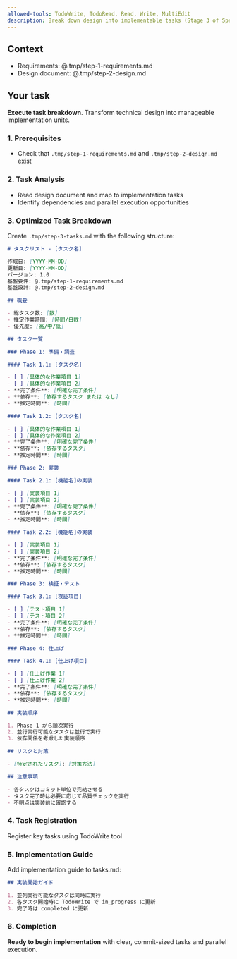 ```yaml
---
allowed-tools: TodoWrite, TodoRead, Read, Write, MultiEdit
description: Break down design into implementable tasks (Stage 3 of Spec-Driven Development)
---
```


## Context

- Requirements: @.tmp/step-1-requirements.md
- Design document: @.tmp/step-2-design.md

## Your task

**Execute task breakdown**. Transform technical design into manageable implementation units.

### 1. Prerequisites

- Check that `.tmp/step-1-requirements.md` and `.tmp/step-2-design.md` exist

### 2. Task Analysis

- Read design document and map to implementation tasks
- Identify dependencies and parallel execution opportunities

### 3. Optimized Task Breakdown

Create `.tmp/step-3-tasks.md` with the following structure:

```markdown
# タスクリスト - [タスク名]

作成日: [YYYY-MM-DD]
更新日: [YYYY-MM-DD]
バージョン: 1.0
基盤要件: @.tmp/step-1-requirements.md
基盤設計: @.tmp/step-2-design.md

## 概要

- 総タスク数: [数]
- 推定作業時間: [時間/日数]
- 優先度: [高/中/低]

## タスク一覧

### Phase 1: 準備・調査

#### Task 1.1: [タスク名]

- [ ] [具体的な作業項目 1]
- [ ] [具体的な作業項目 2]
- **完了条件**: [明確な完了条件]
- **依存**: [依存するタスク または なし]
- **推定時間**: [時間]

#### Task 1.2: [タスク名]

- [ ] [具体的な作業項目 1]
- [ ] [具体的な作業項目 2]
- **完了条件**: [明確な完了条件]
- **依存**: [依存するタスク]
- **推定時間**: [時間]

### Phase 2: 実装

#### Task 2.1: [機能名]の実装

- [ ] [実装項目 1]
- [ ] [実装項目 2]
- **完了条件**: [明確な完了条件]
- **依存**: [依存するタスク]
- **推定時間**: [時間]

#### Task 2.2: [機能名]の実装

- [ ] [実装項目 1]
- [ ] [実装項目 2]
- **完了条件**: [明確な完了条件]
- **依存**: [依存するタスク]
- **推定時間**: [時間]

### Phase 3: 検証・テスト

#### Task 3.1: [検証項目]

- [ ] [テスト項目 1]
- [ ] [テスト項目 2]
- **完了条件**: [明確な完了条件]
- **依存**: [依存するタスク]
- **推定時間**: [時間]

### Phase 4: 仕上げ

#### Task 4.1: [仕上げ項目]

- [ ] [仕上げ作業 1]
- [ ] [仕上げ作業 2]
- **完了条件**: [明確な完了条件]
- **依存**: [依存するタスク]
- **推定時間**: [時間]

## 実装順序

1. Phase 1 から順次実行
2. 並行実行可能なタスクは並行で実行
3. 依存関係を考慮した実装順序

## リスクと対策

- [特定されたリスク]: [対策方法]

## 注意事項

- 各タスクはコミット単位で完結させる
- タスク完了時は必要に応じて品質チェックを実行
- 不明点は実装前に確認する
```

### 4. Task Registration

Register key tasks using TodoWrite tool

### 5. Implementation Guide

Add implementation guide to tasks.md:

```markdown
## 実装開始ガイド

1. 並列実行可能なタスクは同時に実行
2. 各タスク開始時に TodoWrite で in_progress に更新
3. 完了時は completed に更新
```

### 6. Completion

**Ready to begin implementation** with clear, commit-sized tasks and parallel execution.

